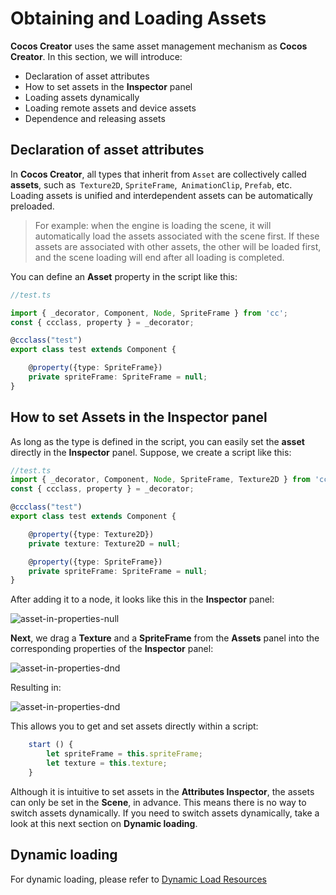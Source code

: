 # Obtaining and Loading Assets

__Cocos Creator__ uses the same asset management mechanism as __Cocos Creator__. In this section, we will introduce:

  - Declaration of asset attributes
  - How to set assets in the **Inspector** panel
  - Loading assets dynamically
  - Loading remote assets and device assets
  - Dependence and releasing assets

## Declaration of asset attributes

In __Cocos Creator__, all types that inherit from `Asset` are collectively called __assets__, such as` Texture2D`, `SpriteFrame`,` AnimationClip`, `Prefab`, etc. Loading assets is unified and interdependent assets can be automatically preloaded.

> For example: when the engine is loading the scene, it will automatically load the assets associated with the scene first. If these assets are associated with other assets, the other will be loaded first, and the scene loading will end after all loading is completed.

You can define an __Asset__ property in the script like this:

```typescript
//test.ts

import { _decorator, Component, Node, SpriteFrame } from 'cc';
const { ccclass, property } = _decorator;

@ccclass("test")
export class test extends Component {

    @property({type: SpriteFrame})
    private spriteFrame: SpriteFrame = null;
}
```

## How to set Assets in the Inspector panel

As long as the type is defined in the script, you can easily set the __asset__ directly in the __Inspector__ panel. Suppose, we create a script like this:

```typescript
//test.ts
import { _decorator, Component, Node, SpriteFrame, Texture2D } from 'cc';
const { ccclass, property } = _decorator;

@ccclass("test")
export class test extends Component {

    @property({type: Texture2D})
    private texture: Texture2D = null;

    @property({type: SpriteFrame})
    private spriteFrame: SpriteFrame = null;
}
```

After adding it to a node, it looks like this in the **Inspector** panel:

![asset-in-properties-null](load-assets/asset-in-inspector-null.png)

__Next__, we drag a __Texture__ and a __SpriteFrame__ from the **Assets** panel into the corresponding properties of the **Inspector** panel:

![asset-in-properties-dnd](load-assets/asset-in-inspector-dnd.png)

Resulting in:

![asset-in-properties-dnd](load-assets/asset-in-inspector.png)

This allows you to get and set assets directly within a script:

```typescript
    start () {
        let spriteFrame = this.spriteFrame;
        let texture = this.texture;
    }
```

Although it is intuitive to set assets in the **Attributes Inspector**, the assets can only be set in the __Scene__, in advance. This means there is no way to switch assets dynamically. If you need to switch assets dynamically, take a look at this next section on __Dynamic loading__.

## Dynamic loading

For dynamic loading, please refer to [Dynamic Load Resources](../asset/dynamic-load-resources.md)
